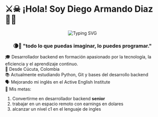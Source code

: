 # ⚔️☠︎   ¡Hola! Soy Diego Armando Diaz 🐦‍🔥
<p align="center">
  <img src="https://readme-typing-svg.herokuapp.com?font=Orbitron&size=22&duration=3000&pause=1500&color=8000FF&center=true&vCenter=true&width=500&lines=Backend+Developer+in+progress+🔥;Apasionado+por+la+tecnolog%C3%ADa+💻;Construyendo+mi+futuro+con+c%C3%B3digo+🚀" alt="Typing SVG">
</p>


<h3 align="center">🌘🌟 "todo lo que puedas imaginar, lo puedes programar."</h3>

🎓 Desarrollador backend en formación apasionado por la tecnología, la eficiencia y el aprendizaje continuo.  
📍 Desde Cúcuta, Colombia  
📚 Actualmente estudiando Python, Git y bases del desarrollo backend  
🗣️ Mejorando mi inglés en el Active English Institute  
🎯 Mis metas: 
1. Convertirme en desarrollador backend **senior**
2. trabajar en un espacio remoto con earnings en dolares
3. alcanzar un nivel c1 en el lenguaje de ingles

